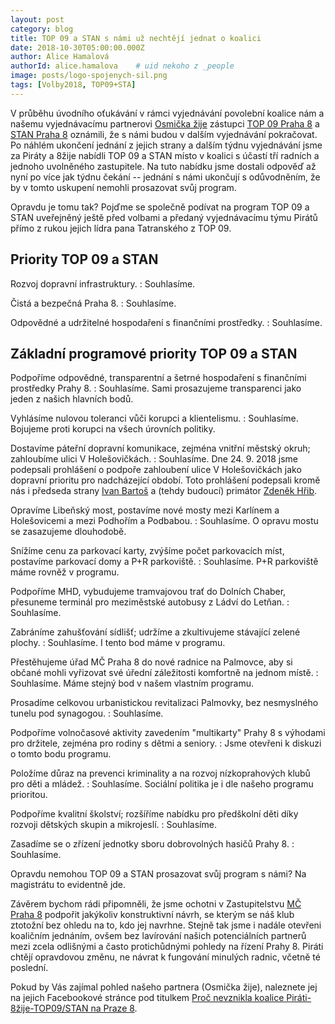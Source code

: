 ```yaml
---
layout: post
category: blog
title: TOP 09 a STAN s námi už nechtějí jednat o koalici
date: 2018-10-30T05:00:00.000Z
author: Alice Hamalová
authorId: alice.hamalova    # uid nekoho z _people
image: posts/logo-spojenych-sil.png
tags: [Volby2018, TOP09+STA]
---
```


V průběhu úvodního oťukávání v rámci vyjednávání povolební koalice nám a našemu vyjednávacímu partnerovi [Osmička žije](https://www.facebook.com/8zije/) zástupci [TOP 09 Praha 8](https://www.facebook.com/top09.praha8/) a [STAN Praha 8](https://www.facebook.com/stanPraha8/) oznámili, že s námi budou v dalším vyjednávání pokračovat. Po náhlém ukončení jednání z jejich strany a dalším týdnu vyjednávání jsme za Piráty a 8žije nabídli TOP 09 a STAN místo v koalici s účastí tří radních a jednoho uvolněného zastupitele. Na tuto nabídku jsme dostali odpověď až nyní po více jak týdnu čekání -- jednání s námi ukončují s odůvodněním, že by v tomto uskupení nemohli prosazovat svůj program.

Opravdu je tomu tak? Pojďme se společně podívat na program TOP 09 a STAN uveřejněný ještě před volbami a předaný vyjednávacímu týmu Pirátů přímo z rukou jejich lídra pana Tatranského z TOP 09.

## Priority TOP 09 a STAN

Rozvoj dopravní infrastruktury.
:    Souhlasíme.

Čistá a bezpečná Praha 8.
:    Souhlasíme.

Odpovědné a udržitelné hospodaření s finančními prostředky.
:    Souhlasíme.


## Základní programové priority TOP 09 a STAN

Podpoříme odpovědné, transparentní a šetrné hospodaření s finančními prostředky Prahy 8.
:    Souhlasíme. Sami prosazujeme transparenci jako jeden z našich hlavních bodů.

Vyhlásíme nulovou toleranci vůči korupci a klientelismu.
:    Souhlasíme. Bojujeme proti korupci na všech úrovních politiky.

Dostavíme páteřní dopravní komunikace, zejména vnitřní městský okruh; zahloubíme ulici V Holešovičkách.
:    Souhlasíme. Dne 24. 9. 2018 jsme podepsali prohlášení o podpoře zahloubení ulice V Holešovičkách jako dopravní prioritu pro nadcházející období. Toto prohlášení podepsali kromě nás i předseda strany [Ivan Bartoš](https://www.facebook.com/Ivan-Bartoš-400479656748554/) a (tehdy budoucí) primátor [Zdeněk Hřib](https://www.facebook.com/zdenek.hrib).

Opravíme Libeňský most, postavíme nové mosty mezi Karlínem a Holešovicemi a mezi Podhořím a Podbabou.
:    Souhlasíme. O opravu mostu se zasazujeme dlouhodobě.

Snížíme cenu za parkovací karty, zvýšíme počet parkovacích míst, postavíme parkovací domy a P+R parkoviště.
:    Souhlasíme. P+R parkoviště máme rovněž v programu.

Podpoříme MHD, vybudujeme tramvajovou trať do Dolních Chaber, přesuneme terminál pro meziměstské autobusy z Ládví do Letňan.
:    Souhlasíme.

Zabráníme zahušťování sídlišť; udržíme a zkultivujeme stávající zelené plochy.
:    Souhlasíme. I tento bod máme v programu.

Přestěhujeme úřad MČ Praha 8 do nové radnice na Palmovce, aby si občané mohli vyřizovat své úřední záležitosti komfortně na jednom místě.
:    Souhlasíme. Máme stejný bod v našem vlastním programu.

Prosadíme celkovou urbanistickou revitalizaci Palmovky, bez nesmyslného tunelu pod synagogou.
:    Souhlasíme.

Podpoříme volnočasové aktivity zavedením "multikarty" Prahy 8 s výhodami pro držitele, zejména pro rodiny s dětmi a seniory.
:    Jsme otevřeni k diskuzi o tomto bodu programu.

Položíme důraz na prevenci kriminality a na rozvoj nízkoprahových klubů pro děti a mládež.
:    Souhlasíme. Sociální politika je i dle našeho programu prioritou.

Podpoříme kvalitní školství; rozšíříme nabídku pro předškolní děti díky rozvoji dětských skupin a mikrojeslí.
:    Souhlasíme.

Zasadíme se o zřízení jednotky sboru dobrovolných hasičů Prahy 8.
:    Souhlasíme.

Opravdu nemohou TOP 09 a STAN prosazovat svůj program s námi? Na magistrátu to evidentně jde.

Závěrem bychom rádi připomněli, že jsme ochotni v Zastupitelstvu [MČ Praha 8](https://www.facebook.com/mcpraha8/) podpořit jakýkoliv konstruktivní návrh, se kterým se náš klub ztotožní bez ohledu na to, kdo jej navrhne. Stejně tak jsme i nadále otevřeni koaličním jednáním, ovšem bez lavírování našich potenciálních partnerů mezi zcela odlišnými a často protichůdnými pohledy na řízení Prahy 8. Piráti chtějí opravdovou změnu, ne návrat k fungování minulých radnic, včetně té poslední.

Pokud by Vás zajímal pohled našeho partnera (Osmička žije), naleznete jej na jejich Facebookové stránce pod titulkem [Proč nevznikla koalice Piráti-8žije-TOP09/STAN na Praze 8](https://www.facebook.com/8zije/posts/2125894890995733).


<!-- vim:set spell spelllang=cs,en: -->
